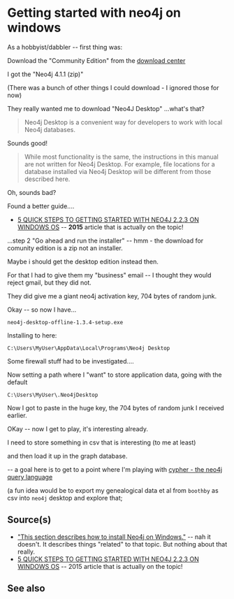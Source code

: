 ﻿# Getting started with neo4j on windows

As a hobbyist/dabbler -- first thing was:

Download the "Community Edition" from the [download center](https://neo4j.com/download-center/#community)

I got the "Neo4j 4.1.1 (zip)"

(There was a bunch of other things I could download - I ignored those for now)

They really wanted me to download "Neo4J Desktop"
...what's that?

> Neo4j Desktop is a convenient way for developers to work with local Neo4j databases.

Sounds good!

> While most functionality is the same, the instructions in this manual are not written for Neo4j Desktop. For example, file locations for a database installed via Neo4j Desktop will be different from those described here.

Oh, sounds bad?

Found a better guide....

- [5 QUICK STEPS TO GETTING STARTED WITH NEO4J 2.2.3 ON WINDOWS OS](https://kvangundy.com/wp/5-quick-steps-to-getting-started-with-neo4j-2-2-3-on-windows-os/) -- **2015** article that is actually on the topic!

...step 2 "Go ahead and run the installer" -- hmm - the download for comunity edition is a zip not an installer.

Maybe i should get the desktop edition instead then.

For that I had to give them my "business" email -- I thought they would reject gmail, but they did not.

They did give me a giant neo4j activation key, 704 bytes of random junk.

Okay -- so now I have...

	neo4j-desktop-offline-1.3.4-setup.exe

Installing to here:

	C:\Users\MyUser\AppData\Local\Programs\Neo4j Desktop

Some firewall stuff had to be investigated....

Now setting a path where I "want" to store application data, going with the default

	C:\Users\MyUser\.Neo4jDesktop

Now I got to paste in the huge key, the 704 bytes of random junk I received earlier.

OKay -- now I get to play, it's interesting already.

I need to store something in csv that is interesting (to me at least)

and then load it up in the graph database.

-- a goal here is to get to a point where I'm playing with [cypher - the neo4j query language](https://www.quackit.com/neo4j/tutorial/neo4j_query_language_cypher.cfm)

(a fun idea would be to export my genealogical data et al from `boothby` as csv into `neo4j` desktop and explore that;

## Source(s)

- ["This section describes how to install Neo4j on Windows."](https://neo4j.com/docs/operations-manual/current/installation/windows/) -- nah it doesn't. It describes things "related" to that topic. But nothing about that really.
- [5 QUICK STEPS TO GETTING STARTED WITH NEO4J 2.2.3 ON WINDOWS OS](https://kvangundy.com/wp/5-quick-steps-to-getting-started-with-neo4j-2-2-3-on-windows-os/) -- 2015 article that is actually on the topic!

## See also
